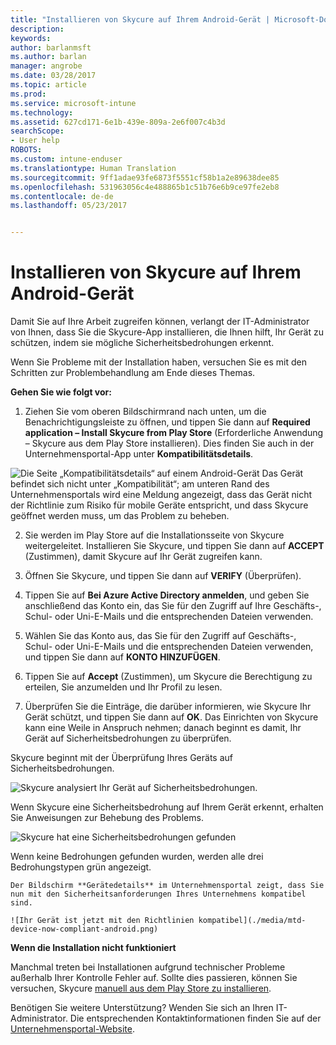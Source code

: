 ```yaml
---
title: "Installieren von Skycure auf Ihrem Android-Gerät | Microsoft-Dokumentation"
description: 
keywords: 
author: barlanmsft
ms.author: barlan
manager: angrobe
ms.date: 03/28/2017
ms.topic: article
ms.prod: 
ms.service: microsoft-intune
ms.technology: 
ms.assetid: 627cd171-6e1b-439e-809a-2e6f007c4b3d
searchScope:
- User help
ROBOTS: 
ms.custom: intune-enduser
ms.translationtype: Human Translation
ms.sourcegitcommit: 9ff1adae93fe6873f5551cf58b1a2e89638dee85
ms.openlocfilehash: 531963056c4e488865b1c51b76e6b9ce97fe2eb8
ms.contentlocale: de-de
ms.lasthandoff: 05/23/2017


---
```


# <a name="you-need-to-install-skycure-on-your-android-device"></a>Installieren von Skycure auf Ihrem Android-Gerät

Damit Sie auf Ihre Arbeit zugreifen können, verlangt der IT-Administrator von Ihnen, dass Sie die Skycure-App installieren, die Ihnen hilft, Ihr Gerät zu schützen, indem sie mögliche Sicherheitsbedrohungen erkennt.

Wenn Sie Probleme mit der Installation haben, versuchen Sie es mit den Schritten zur Problembehandlung am Ende dieses Themas.

**Gehen Sie wie folgt vor:**

1. Ziehen Sie vom oberen Bildschirmrand nach unten, um die Benachrichtigungsleiste zu öffnen, und tippen Sie dann auf **Required application – Install Skycure from Play Store** (Erforderliche Anwendung – Skycure aus dem Play Store installieren). Dies finden Sie auch in der Unternehmensportal-App unter __Kompatibilitätsdetails__.

  ![Die Seite „Kompatibilitätsdetails“ auf einem Android-Gerät Das Gerät befindet sich nicht unter „Kompatibilität“; am unteren Rand des Unternehmensportals wird eine Meldung angezeigt, dass das Gerät nicht der Richtlinie zum Risiko für mobile Geräte entspricht, und dass Skycure geöffnet werden muss, um das Problem zu beheben.](./media/skycure-resolves-compliance-android.png)

2. Sie werden im Play Store auf die Installationsseite von Skycure weitergeleitet. Installieren Sie Skycure, und tippen Sie dann auf **ACCEPT** (Zustimmen), damit Skycure auf Ihr Gerät zugreifen kann.

3. Öffnen Sie Skycure, und tippen Sie dann auf **VERIFY** (Überprüfen).

4. Tippen Sie auf **Bei Azure Active Directory anmelden**, und geben Sie anschließend das Konto ein, das Sie für den Zugriff auf Ihre Geschäfts-, Schul- oder Uni-E-Mails und die entsprechenden Dateien verwenden.

5. Wählen Sie das Konto aus, das Sie für den Zugriff auf Geschäfts-, Schul- oder Uni-E-Mails und die entsprechenden Dateien verwenden, und tippen Sie dann auf **KONTO HINZUFÜGEN**.

6. Tippen Sie auf **Accept** (Zustimmen), um Skycure die Berechtigung zu erteilen, Sie anzumelden und Ihr Profil zu lesen.

7. Überprüfen Sie die Einträge, die darüber informieren, wie Skycure Ihr Gerät schützt, und tippen Sie dann auf **OK**. Das Einrichten von Skycure kann eine Weile in Anspruch nehmen; danach beginnt es damit, Ihr Gerät auf Sicherheitsbedrohungen zu überprüfen.

  Skycure beginnt mit der Überprüfung Ihres Geräts auf Sicherheitsbedrohungen.

  ![Skycure analysiert Ihr Gerät auf Sicherheitsbedrohungen.](./media/skycure-scan-in-progress-android.png)

  Wenn Skycure eine Sicherheitsbedrohung auf Ihrem Gerät erkennt, erhalten Sie Anweisungen zur Behebung des Problems.

  ![Skycure hat eine Sicherheitsbedrohungen gefunden](./media/skycure-found-a-threat-android.png)

  Wenn keine Bedrohungen gefunden wurden, werden alle drei Bedrohungstypen grün angezeigt.

    Der Bildschirm **Gerätedetails** im Unternehmensportal zeigt, dass Sie nun mit den Sicherheitsanforderungen Ihres Unternehmens kompatibel sind.

    ![Ihr Gerät ist jetzt mit den Richtlinien kompatibel](./media/mtd-device-now-compliant-android.png)

**Wenn die Installation nicht funktioniert**

Manchmal treten bei Installationen aufgrund technischer Probleme außerhalb Ihrer Kontrolle Fehler auf. Sollte dies passieren, können Sie versuchen, Skycure [manuell aus dem Play Store zu installieren](https://play.google.com/store/apps/details?id=com.skycure.skycure).

Benötigen Sie weitere Unterstützung? Wenden Sie sich an Ihren IT-Administrator. Die entsprechenden Kontaktinformationen finden Sie auf der [Unternehmensportal-Website](http://portal.manage.microsoft.com).

